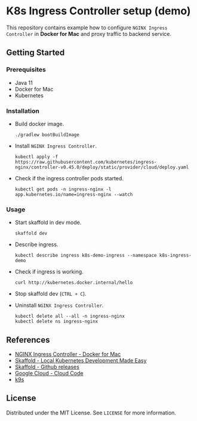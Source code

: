 # K8s Ingress Controller setup (demo)

This repository contains example how to configure `NGINX Ingress Controller` in **Docker for Mac** and proxy traffic to
backend service.

## Getting Started

### Prerequisites

* Java 11
* Docker for Mac
* Kubernetes

### Installation

* Build docker image.
  ```shell
  ./gradlew bootBuildImage
  ```

* Install `NGINX Ingress Controller`.
  ````shell
  kubectl apply -f https://raw.githubusercontent.com/kubernetes/ingress-nginx/controller-v0.45.0/deploy/static/provider/cloud/deploy.yaml
  ````

* Check if the ingress controller pods started.
  ```shell
  kubectl get pods -n ingress-nginx -l app.kubernetes.io/name=ingress-nginx --watch
  ```

### Usage

* Start skaffold in dev mode.
  ```shell
  skaffold dev
  ```

* Describe ingress.
  ```shell
  kubectl describe ingress k8s-demo-ingress --namespace k8s-ingress-demo
  ```

* Check if ingress is working.
  ```shell
  curl http://kubernetes.docker.internal/hello
  ```

* Stop skaffold dev (`CTRL + C`).

* Uninstall `NGINX Ingress Controller`.
  ```shell
  kubectl delete all --all -n ingress-nginx
  kubectl delete ns ingress-nginx
  ```

## References

* [NGINX Ingress Controller - Docker for Mac](https://kubernetes.github.io/ingress-nginx/deploy/#docker-for-mac)
* [Skaffold - Local Kubernetes Development Made Easy](https://www.youtube.com/watch?v=tTNrzEjROCo)
* [Skaffold - Github releases](https://github.com/GoogleContainerTools/skaffold/releases)
* [Google Cloud - Cloud Code](https://cloud.google.com/code)
* [k9s](https://github.com/derailed/k9s)

## License

Distributed under the MIT License. See `LICENSE` for more information.

